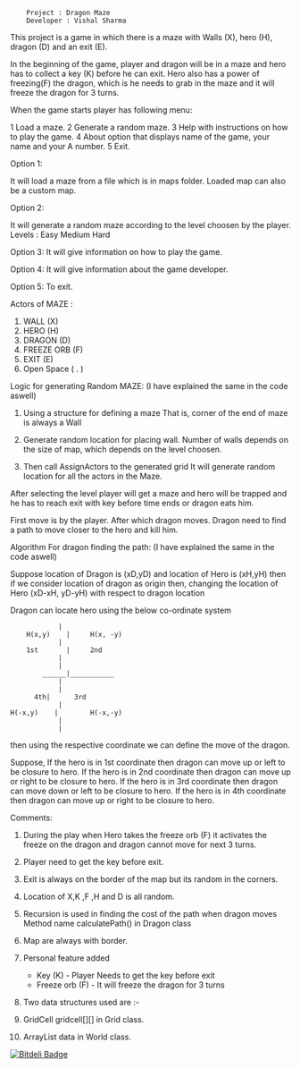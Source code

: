 		Project : Dragon Maze
		Developer : Vishal Sharma

		
This project is a game in which there is a maze with Walls (X), hero (H), dragon (D) 
and an exit (E).

In the beginning of the game, player and dragon will be in a maze and hero has 
to collect a key (K) before he can exit. Hero also has a power of freezing(F) the
dragon, which is he needs to grab in the maze and it will freeze the dragon for 3 turns.


When the game starts player has following menu:

1 Load a maze.
2 Generate a random maze.
3 Help with instructions on how to play the game.
4 About option that displays name of the game, your name and your A number.
5 Exit. 

Option 1:

It will load a maze from a file which is in maps folder.
Loaded map can also be a custom map.

Option 2: 

It will generate a random maze according to the level choosen by the player.
Levels : 
Easy
Medium
Hard

Option 3: 
It will give information on how to play the game.

Option 4:
It will give information about the game developer.

Option 5:
To exit.

Actors of MAZE :

1) WALL (X)
2) HERO (H)
3) DRAGON (D)
4) FREEZE ORB (F)
5) EXIT (E)
6) Open Space ( . )

Logic for generating Random MAZE: 
(I have explained the same in the code aswell)

 1) Using a structure for defining a maze
	  That is, corner of the end of maze is always a Wall
	  
 2) Generate random location for placing wall. Number of walls depends on the
	size of map, which depends on the level choosen.

 3) Then call AssignActors to the generated grid 
	It will generate random location for all the actors in the Maze.

	
After selecting the level player will get a maze and hero will be trapped and 
he has to reach exit with key before time ends or dragon eats him.

First move is by the player. After which dragon moves.
Dragon need to find a path to move closer to the hero and kill him.


Algorithm For dragon finding the path:
(I have explained the same in the code aswell)

Suppose location of Dragon is (xD,yD) and location of Hero is (xH,yH)
then if we consider location of dragon as origin 
then, changing the location of Hero (xD-xH, yD-yH) with respect to dragon location

Dragon can locate hero using the below co-ordinate system

			    |
 		H(x,y)    |		H(x, -y)
 			    |
 		1st 	  |		2nd
   			    |
 			    |
  	    	______|___________
 			    |
 			    |			
		  4th|		3rd
			    | 		
	H(-x,y)    |		H(-x,-y)
  			    |
			    |

then using the respective coordinate we can define the move of the dragon.


Suppose,
If the hero is in 1st coordinate then dragon can move up or left to be closure to hero.
If the hero is in 2nd coordinate then dragon can move up or right to be closure to hero.
If the hero is in 3rd coordinate then dragon can move down or left to be closure to hero.
If the hero is in 4th coordinate then dragon can move up or right to be closure to hero. 

Comments:

1) During the play when Hero takes the freeze orb (F) it activates the freeze on the dragon
and dragon cannot move for next 3 turns.

2) Player need to get the key before exit.

3) Exit is always on the border of the map but its random in the corners.

4) Location of X,K ,F ,H and D is all random.

5) Recursion is used in finding the cost of the path when dragon moves
Method name calculatePath() in Dragon class

6) Map are always with border.

7) Personal feature added 
	* Key (K) - Player Needs to get the key before exit
	* Freeze orb (F) - It will freeze the dragon for 3 turns

8) Two data structures used are :-
1) GridCell gridcell[][] in Grid class.
2) ArrayList<Character> data in World class.


[![Bitdeli Badge](https://d2weczhvl823v0.cloudfront.net/vishalshar/dragon_maze/trend.png)](https://bitdeli.com/free "Bitdeli Badge")

